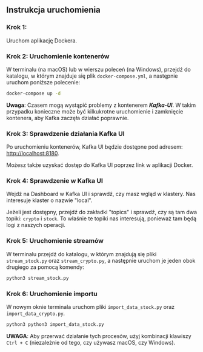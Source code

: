 ## Instrukcja uruchomienia

### Krok 1: 
Uruchom aplikację Dockera.

### Krok 2: Uruchomienie kontenerów

W terminalu (na macOS) lub w wierszu poleceń (na Windows), przejdź do katalogu, w którym znajduje się plik `docker-compose.yml`, a następnie uruchom poniższe polecenie:

```sh
docker-compose up -d
```

**Uwaga**: Czasem mogą wystąpić problemy z kontenerem **_Kafka-UI_**. W takim przypadku konieczne może być kilkukrotne uruchomienie i zamknięcie kontenera, aby Kafka zaczęła działać poprawnie.

### Krok 3: Sprawdzenie działania Kafka UI

Po uruchomieniu kontenerów, Kafka UI będzie dostępne pod adresem: [http://localhost:8180](http://localhost:8180).

Możesz także uzyskać dostęp do Kafka UI poprzez link w aplikacji Docker.

### Krok 4: Sprawdzenie w Kafka UI

Wejdź na Dashboard w Kafka UI i sprawdź, czy masz wgląd w klastery. Nas interesuje klaster o nazwie "local".

Jeżeli jest dostępny, przejdź do zakładki "topics" i sprawdź, czy są tam dwa topiki: `crypto` i `stock`. To właśnie te topiki nas interesują, ponieważ tam będą logi z naszych operacji.

### Krok 5: Uruchomienie streamów

W terminalu przejdź do katalogu, w którym znajdują się pliki `stream_stock.py` oraz `stream_crypto.py`, a następnie uruchom je jeden obok drugiego za pomocą komendy:
```sh
python3 stream_stock.py
```

### Krok 6: Uruchomienie importu

W nowym oknie terminala uruchom pliki `import_data_stock.py` oraz `import_data_crypto.py`.

```sh
python3 python3 import_data_stock.py
```

**UWAGA**: Aby przerwać działanie tych procesów, użyj kombinacji klawiszy `Ctrl + C` (niezależnie od tego, czy używasz macOS, czy Windows).
